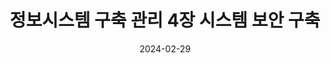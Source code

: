 ---
title: "정보시스템 구축 관리 4장 시스템 보안 구축"
excerpt: "시스템 보안 구축"

wirter: Myeongwoo Yoon
categories:
  - 정보처리기사
tags:
  - 정보처리기사

toc: true
toc_sticky: true
 
date: 2024-02-29
last_modified_at: 2024-02-29
---